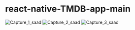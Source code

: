 # react-native-TMDB-app-main
![Capture_1_saad](https://github.com/21Killua/react-native-TMDB-app-main/assets/120782177/660a43d2-1d24-4223-8eaf-6a22899f3c1d)
![Capture_2_saad](https://github.com/21Killua/react-native-TMDB-app-main/assets/120782177/7f3c55d4-22e3-4c77-87c9-e0f251091734)
![Capture_3_saad](https://github.com/21Killua/react-native-TMDB-app-main/assets/120782177/bd40c655-1683-45b2-800c-b2f3265ffbd2)
